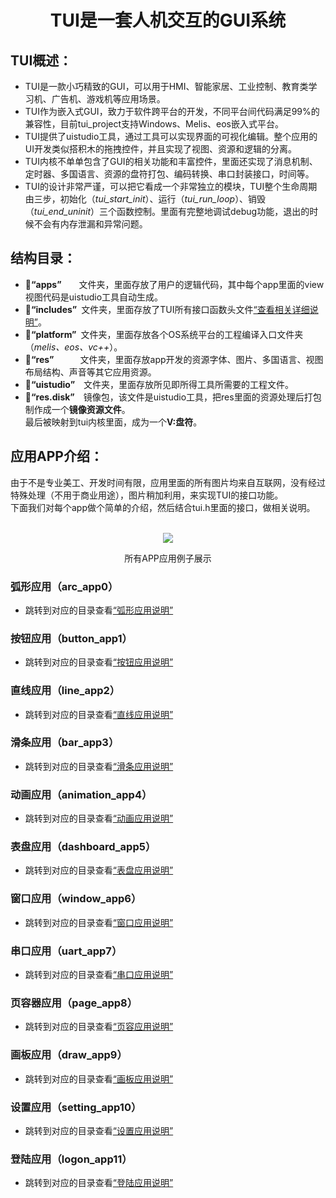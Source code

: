 <h1 align="center"> TUI是一套人机交互的GUI系统 </h1>

## TUI概述：
* TUI是一款小巧精致的GUI，可以用于HMI、智能家居、工业控制、教育类学习机、广告机、游戏机等应用场景。
* TUI作为嵌入式GUI，致力于软件跨平台的开发，不同平台间代码满足99%的兼容性，目前tui_project支持Windows、Melis、eos嵌入式平台。
* TUI提供了uistudio工具，通过工具可以实现界面的可视化编辑。整个应用的UI开发类似搭积木的拖拽控件，并且实现了视图、资源和逻辑的分离。
* TUI内核不单单包含了GUI的相关功能和丰富控件，里面还实现了消息机制、定时器、多国语言、资源的盘符打包、编码转换、串口封装接口，时间等。
* TUI的设计非常严谨，可以把它看成一个非常独立的模块，TUI整个生命周期由三步，初始化（*tui_start_init*）、运行（*tui_run_loop*）、销毁（*tui_end_uninit*）三个函数控制。里面有完整地调试debug功能，退出的时候不会有内存泄漏和异常问题。

## 结构目录：
* :file_folder:**“apps”**&ensp;&ensp;&ensp;&ensp;文件夹，里面存放了用户的逻辑代码，其中每个app里面的view视图代码是uistudio工具自动生成。
* :file_folder:**“includes”**&ensp;文件夹，里面存放了TUI所有接口函数头文件[“查看相关详细说明”](./includes/)。
* :file_folder:**“platform”**&ensp;文件夹，里面存放各个OS系统平台的工程编译入口文件夹（*melis、eos、vc++*）。
* :file_folder:**“res”**&ensp;&ensp;&ensp;&ensp;&ensp;&ensp;文件夹，里面存放app开发的资源字体、图片、多国语言、视图布局结构、声音等其它应用资源。
* :file_folder:**“uistudio”**&ensp;&ensp;文件夹，里面存放所见即所得工具所需要的工程文件。
* :handbag:**“res.disk”**&ensp;&ensp;镜像包，该文件是uistudio工具，把res里面的资源处理后打包制作成一个**镜像资源文件**。<br>
                       最后被映射到tui内核里面，成为一个**V:盘符**。

## 应用APP介绍：
由于不是专业美工、开发时间有限，应用里面的所有图片均来自互联网，没有经过特殊处理（不用于商业用途），图片稍加利用，来实现TUI的接口功能。<br>
下面我们对每个app做个简单的介绍，然后结合tui.h里面的接口，做相关说明。<br><br>
<p align="center">
<img src="https://gitee.com/tuisys/image/raw/main/home.gif">
</p>
<p align="center">
所有APP应用例子展示
</p>

### 弧形应用（arc_app0）
* 跳转到对应的目录查看[“弧形应用说明”](./apps/arc_app0/)
### 按钮应用（button_app1）
* 跳转到对应的目录查看[“按钮应用说明”](./apps/button_app1/)
### 直线应用（line_app2）
* 跳转到对应的目录查看[“直线应用说明”](./apps/line_app2/)
### 滑条应用（bar_app3）
* 跳转到对应的目录查看[“滑条应用说明”](./apps/bar_app3/)
### 动画应用（animation_app4）
* 跳转到对应的目录查看[“动画应用说明”](./apps/animation_app4/)
### 表盘应用（dashboard_app5）
* 跳转到对应的目录查看[“表盘应用说明”](./apps/dashboard_app5/)
### 窗口应用（window_app6）
* 跳转到对应的目录查看[“窗口应用说明”](./apps/window_app6/)
### 串口应用（uart_app7）
* 跳转到对应的目录查看[“串口应用说明”](./apps/uart_app7/)
### 页容器应用（page_app8）
* 跳转到对应的目录查看[“页容应用说明”](./apps/page_app8/)
### 画板应用（draw_app9）
* 跳转到对应的目录查看[“画板应用说明”](./apps/draw_app9/)
### 设置应用（setting_app10）
* 跳转到对应的目录查看[“设置应用说明”](./apps/setting_app10/)
### 登陆应用（logon_app11）
* 跳转到对应的目录查看[“登陆应用说明”](./apps/logon_app11/)
